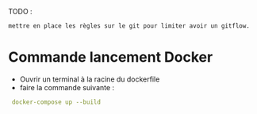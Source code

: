 TODO :

	mettre en place les règles sur le git pour limiter avoir un gitflow.

# Commande lancement Docker

- Ouvrir un terminal à la racine du dockerfile
- faire la commande suivante : 
```yml
 docker-compose up --build
 ```


